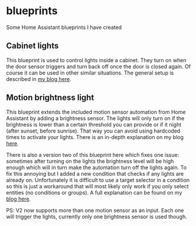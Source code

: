 # blueprints
Some Home Assistant blueprints I have created

## Cabinet lights
This blueprint is used to control lights inside a cabinet. They turn on when the door sensor triggers and turn back off once the door is closed again. Of course it can be used in other similar situations. The general setup is described in [my blog here](https://thesmarthomejourney.com/2020/07/07/diy-smart-wardrobe-lights/).

## Motion brightness light
This blueprint extends the included motion sensor automation from Home Assistant by adding a brightness sensor. The lights will only turn on if the brightness is lower than a certain threshold you can provide or if it night (after sunset, before sunrise). That way you can avoid using hardcoded times to activate your lights. There is an in-depth explanation on my blog [here](https://thesmarthomejourney.com/2021/04/19/ultimate-smart-light-system/).

There is also a version two of this blueprint here which fixes one issue: sometimes after turning on the lights the brightness level will be high enough which will in turn make the automation turn off the lights again. To fix this annoying but I added a new condition that checks if any lights are already on. Unfortunately it is difficult to use a target selector in a condition so this is just a workaround that will most likely only work if you only select entities (no conditions or groups). A full explanation can be found on my [blog here](https://thesmarthomejourney.com/2022/02/20/target-selector-in-a-condition/).

PS: V2 now supports more than one motion sensor as an input. Each one will trigger the lights, currently only one brightness sensor is used though.